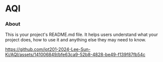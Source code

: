 AQI
===

### About

This is your project's README.md file. It helps users understand what your
project does, how to use it and anything else they may need to know.


https://github.com/iot201-2024-Lee-Sun-Ki/AQI/assets/141006849/bfe63ca9-52b8-4828-be49-f139f87fb54c

